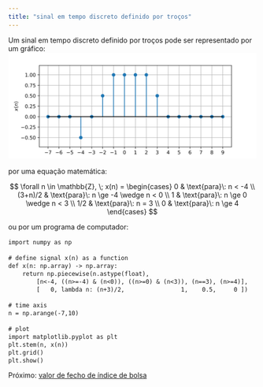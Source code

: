 ```yaml
---
title: "sinal em tempo discreto definido por troços"
---
```

 
 Um sinal em tempo discreto definido por troços pode ser representado por um gráfico:
![sinal-discreto-5-trocos](pub/ss-sin/conc/attachments/sinal-discreto-5-trocos.svg)

por uma equação matemática:

$$
\forall n \in \mathbb{Z}, \; x(n) =
\begin{cases} 0 & \text{para}\: n < -4 \\
(3+n)/2 & \text{para}\: n \ge -4 \wedge n < 0 \\
1 & \text{para}\: n \ge 0 \wedge n < 3 \\
1/2 & \text{para}\: n = 3 \\
0 & \text{para}\: n \ge 4 \end{cases}
$$


ou por um programa de computador:

```run-python
import numpy as np

# define signal x(n) as a function
def x(n: np.array) -> np.array:
	return np.piecewise(n.astype(float),
		[n<-4, ((n>=-4) & (n<0)), ((n>=0) & (n<3)), (n==3), (n>=4)],
		[   0, lambda n: (n+3)/2,                1,    0.5,     0 ])

# time axis
n = np.arange(-7,10)

# plot
import matplotlib.pyplot as plt
plt.stem(n, x(n))
plt.grid()
plt.show()
```


Próximo: [valor de fecho de índice de bolsa](pub/ss-sin/conc/valor%20de%20fecho%20de%20índice%20de%20bolsa.md)